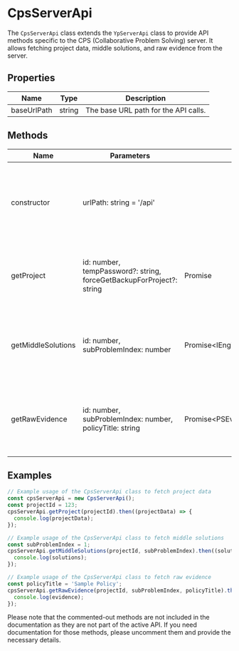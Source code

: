 # CpsServerApi

The `CpsServerApi` class extends the `YpServerApi` class to provide API methods specific to the CPS (Collaborative Problem Solving) server. It allows fetching project data, middle solutions, and raw evidence from the server.

## Properties

| Name         | Type   | Description                           |
|--------------|--------|---------------------------------------|
| baseUrlPath  | string | The base URL path for the API calls.  |

## Methods

| Name                | Parameters                                              | Return Type             | Description                                                                                   |
|---------------------|---------------------------------------------------------|-------------------------|-----------------------------------------------------------------------------------------------|
| constructor         | urlPath: string = '/api'                                |                         | Initializes a new instance of the `CpsServerApi` class with an optional base URL path.        |
| getProject          | id: number, tempPassword?: string, forceGetBackupForProject?: string | Promise<CpsBootResponse> | Fetches project data including the boot response for a given project ID.                      |
| getMiddleSolutions  | id: number, subProblemIndex: number                    | Promise<IEngineSolution[][]> | Fetches middle solutions for a given project ID and sub-problem index.                        |
| getRawEvidence      | id: number, subProblemIndex: number, policyTitle: string | Promise<PSEvidenceRawWebPageData[]> | Fetches raw evidence data for a given project ID, sub-problem index, and policy title.        |

## Examples

```typescript
// Example usage of the CpsServerApi class to fetch project data
const cpsServerApi = new CpsServerApi();
const projectId = 123;
cpsServerApi.getProject(projectId).then((projectData) => {
  console.log(projectData);
});

// Example usage of the CpsServerApi class to fetch middle solutions
const subProblemIndex = 1;
cpsServerApi.getMiddleSolutions(projectId, subProblemIndex).then((solutions) => {
  console.log(solutions);
});

// Example usage of the CpsServerApi class to fetch raw evidence
const policyTitle = 'Sample Policy';
cpsServerApi.getRawEvidence(projectId, subProblemIndex, policyTitle).then((evidence) => {
  console.log(evidence);
});
```

Please note that the commented-out methods are not included in the documentation as they are not part of the active API. If you need documentation for those methods, please uncomment them and provide the necessary details.
